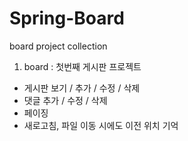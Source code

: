 # Spring-Board
board project collection

1. board : 첫번째 게시판 프로젝트
- 게시판 보기 / 추가 / 수정 / 삭제
- 댓글 추가 / 수정 / 삭제
- 페이징
- 새로고침, 파일 이동 시에도 이전 위치 기억

